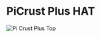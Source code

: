 # PiCrust Plus HAT

![Pi Crust Plus Top](https://github.com/PiSupply/Pi-Crust/images/pi-crust-plus_top.png)
